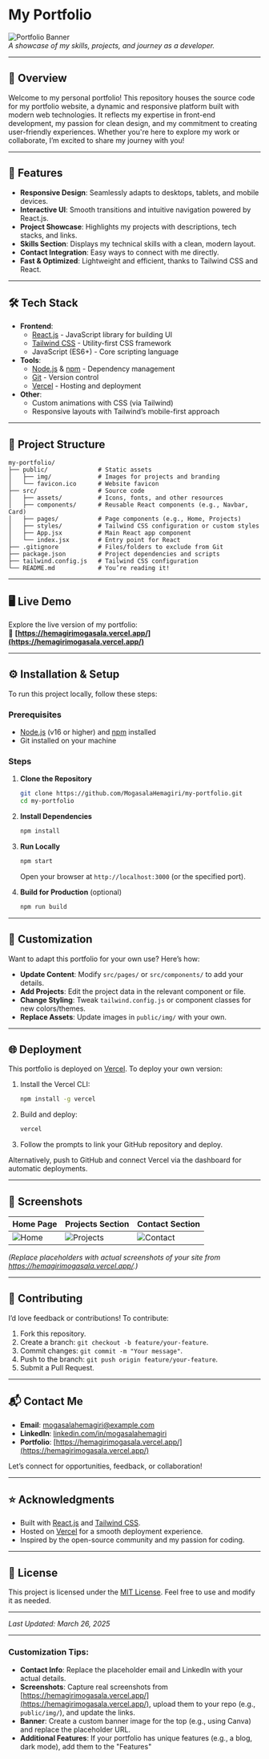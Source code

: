 # My Portfolio

![Portfolio Banner](https://via.placeholder.com/1200x300.png?text=Welcome+to+Hemagiri's+Portfolio)  
*A showcase of my skills, projects, and journey as a developer.*

---

## 🌟 Overview

Welcome to my personal portfolio! This repository houses the source code for my portfolio website, a dynamic and responsive platform built with modern web technologies. It reflects my expertise in front-end development, my passion for clean design, and my commitment to creating user-friendly experiences. Whether you're here to explore my work or collaborate, I’m excited to share my journey with you!

---

## 🚀 Features

- **Responsive Design**: Seamlessly adapts to desktops, tablets, and mobile devices.
- **Interactive UI**: Smooth transitions and intuitive navigation powered by React.js.
- **Project Showcase**: Highlights my projects with descriptions, tech stacks, and links.
- **Skills Section**: Displays my technical skills with a clean, modern layout.
- **Contact Integration**: Easy ways to connect with me directly.
- **Fast & Optimized**: Lightweight and efficient, thanks to Tailwind CSS and React.

---

## 🛠️ Tech Stack

- **Frontend**:  
  - [React.js](https://reactjs.org/) - JavaScript library for building UI  
  - [Tailwind CSS](https://tailwindcss.com/) - Utility-first CSS framework  
  - JavaScript (ES6+) - Core scripting language  
- **Tools**:  
  - [Node.js](https://nodejs.org/) & [npm](https://www.npmjs.com/) - Dependency management  
  - [Git](https://git-scm.com/) - Version control  
  - [Vercel](https://vercel.com/) - Hosting and deployment  
- **Other**:  
  - Custom animations with CSS (via Tailwind)  
  - Responsive layouts with Tailwind’s mobile-first approach  

---

## 📂 Project Structure

```plaintext
my-portfolio/
├── public/              # Static assets
│   ├── img/             # Images for projects and branding
│   └── favicon.ico      # Website favicon
├── src/                 # Source code
│   ├── assets/          # Icons, fonts, and other resources
│   ├── components/      # Reusable React components (e.g., Navbar, Card)
│   ├── pages/           # Page components (e.g., Home, Projects)
│   ├── styles/          # Tailwind CSS configuration or custom styles
│   ├── App.jsx          # Main React app component
│   └── index.jsx        # Entry point for React
├── .gitignore           # Files/folders to exclude from Git
├── package.json         # Project dependencies and scripts
├── tailwind.config.js   # Tailwind CSS configuration
└── README.md            # You’re reading it!
```

---

## 🖥️ Live Demo

Explore the live version of my portfolio:  
🔗 **[https://hemagirimogasala.vercel.app/](https://hemagirimogasala.vercel.app/)**  

---

## ⚙️ Installation & Setup

To run this project locally, follow these steps:

### Prerequisites
- [Node.js](https://nodejs.org/) (v16 or higher) and [npm](https://www.npmjs.com/) installed
- Git installed on your machine

### Steps
1. **Clone the Repository**  
   ```bash
   git clone https://github.com/MogasalaHemagiri/my-portfolio.git
   cd my-portfolio
   ```

2. **Install Dependencies**  
   ```bash
   npm install
   ```

3. **Run Locally**  
   ```bash
   npm start
   ```
   Open your browser at `http://localhost:3000` (or the specified port).

4. **Build for Production** (optional)  
   ```bash
   npm run build
   ```

---

## 🎨 Customization

Want to adapt this portfolio for your own use? Here’s how:

- **Update Content**: Modify `src/pages/` or `src/components/` to add your details.
- **Add Projects**: Edit the project data in the relevant component or file.
- **Change Styling**: Tweak `tailwind.config.js` or component classes for new colors/themes.
- **Replace Assets**: Update images in `public/img/` with your own.

---

## 🌐 Deployment

This portfolio is deployed on [Vercel](https://vercel.com/). To deploy your own version:

1. Install the Vercel CLI:
   ```bash
   npm install -g vercel
   ```
2. Build and deploy:
   ```bash
   vercel
   ```
3. Follow the prompts to link your GitHub repository and deploy.

Alternatively, push to GitHub and connect Vercel via the dashboard for automatic deployments.

---

## 📸 Screenshots

| Home Page | Projects Section | Contact Section |
|-----------|------------------|-----------------|
| ![Home](https://via.placeholder.com/400x300.png?text=Home+Page) | ![Projects](https://via.placeholder.com/400x300.png?text=Projects) | ![Contact](https://via.placeholder.com/400x300.png?text=Contact) |

*(Replace placeholders with actual screenshots of your site from https://hemagirimogasala.vercel.app/.)*

---

## 🤝 Contributing

I’d love feedback or contributions! To contribute:

1. Fork this repository.
2. Create a branch: `git checkout -b feature/your-feature`.
3. Commit changes: `git commit -m "Your message"`.
4. Push to the branch: `git push origin feature/your-feature`.
5. Submit a Pull Request.

---

## 📬 Contact Me

- **Email**: [mogasalahemagiri@example.com](mailto:hemagiri1394.in@gmail.com.com)
- **LinkedIn**: [linkedin.com/in/mogasalahemagiri](https://linkedin.com/in/mr-hemagiri) 
- **Portfolio**: [https://hemagirimogasala.vercel.app/](https://hemagirimogasala.vercel.app/)  

Let’s connect for opportunities, feedback, or collaboration!

---

## ⭐ Acknowledgments

- Built with [React.js](https://reactjs.org/) and [Tailwind CSS](https://tailwindcss.com/).
- Hosted on [Vercel](https://vercel.com/) for a smooth deployment experience.
- Inspired by the open-source community and my passion for coding.

---

## 📜 License

This project is licensed under the [MIT License](LICENSE). Feel free to use and modify it as needed.

---

*Last Updated: March 26, 2025*

---

### Customization Tips:
- **Contact Info**: Replace the placeholder email and LinkedIn with your actual details.
- **Screenshots**: Capture real screenshots from [https://hemagirimogasala.vercel.app/](https://hemagirimogasala.vercel.app/), upload them to your repo (e.g., `public/img/`), and update the links.
- **Banner**: Create a custom banner image for the top (e.g., using Canva) and replace the placeholder URL.
- **Additional Features**: If your portfolio has unique features (e.g., a blog, dark mode), add them to the "Features" 
